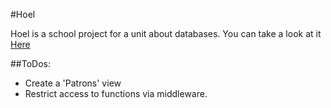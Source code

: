 #Hoel

Hoel is a school project for a unit about databases.
You can take a look at it [Here](http://hoel.vhom.org/)

##ToDos: 
- Create a 'Patrons' view
- Restrict access to functions via middleware.